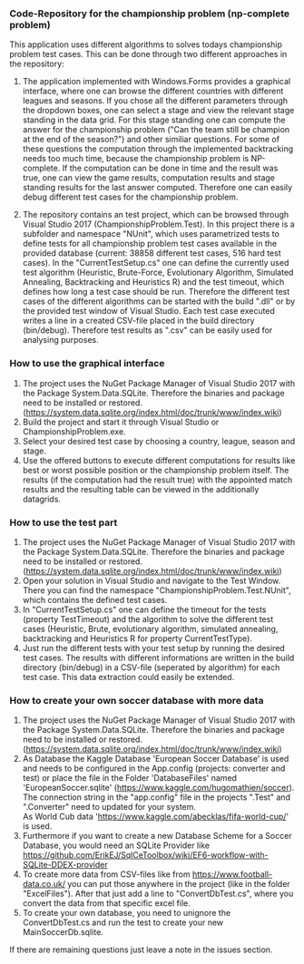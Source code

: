 ﻿### Code-Repository for the championship problem (np-complete problem)
This application uses different algorithms to solves todays championship problem test cases.
This can be done through two different approaches in the repository:
1. The application implemented with Windows.Forms provides a graphical interface, where one can browse the different countries with different leagues and seasons. If you chose all the different parameters through the dropdown boxes, one can select a stage and view the relevant stage standing in the data grid. For this stage standing one can compute the answer for the championship problem ("Can the team still be champion at the end of the season?") and other similiar questions. For some of these questions the computation through the implemented backtracking needs too much time, because the championship problem is NP-complete. If the computation can be done in time and the result was true, one can view the game results, computation results and stage standing results for the last answer computed. Therefore one can easily debug different test cases for the championship problem.

2. The repository contains an test project, which can be browsed through Visual Studio 2017 (ChampionshipProblem.Test). In this project there is a subfolder and namespace "NUnit", which uses parametrized tests to define tests for all championship problem test cases available in the provided database (current: 38858 different test cases, 516 hard test cases). In the "CurrentTestSetup.cs" one can define the currently used test algorithm (Heuristic, Brute-Force, Evolutionary Algorithm, Simulated Annealing, Backtracking and Heuristics R) and the test timeout, which defines how long a test case should be run. Therefore the different test cases of the different algorithms can be started with the build ".dll" or by the provided test window of Visual Studio. Each test case executed writes a line in a created CSV-file placed in the build directory (bin/debug). Therefore test results as ".csv" can be easily used for analysing purposes.

### How to use the graphical interface 
1. The project uses the NuGet Package Manager of Visual Studio 2017 with the Package System.Data.SQLite. Therefore the binaries and package need to be installed or restored. (https://system.data.sqlite.org/index.html/doc/trunk/www/index.wiki)<br>
2. Build the project and start it through Visual Studio or ChampionshipProblem.exe.
3. Select your desired test case by choosing a country, league, season and stage. 
4. Use the offered buttons to execute different computations for results like best or worst possible position or the championship problem itself. The results (if the computation had the result true) with the appointed match results and the resulting table can be viewed in the additionally datagrids.

### How to use the test part
1. The project uses the NuGet Package Manager of Visual Studio 2017 with the Package System.Data.SQLite. Therefore the binaries and package need to be installed or restored. (https://system.data.sqlite.org/index.html/doc/trunk/www/index.wiki)<br>
2. Open your solution in Visual Studio and navigate to the Test Window. There you can find the namespace "ChampionshipProblem.Test.NUnit", which contains the defined test cases. 
3. In "CurrentTestSetup.cs" one can define the timeout for the tests (property TestTimeout) and the algorithm to solve the different test cases (Heuristic, Brute, evolutionary algorithm, simulated annealing, backtracking and Heuristics R for property CurrentTestType).
4. Just run the different tests with your test setup by running the desired test cases. The results with different informations are written in the build directory (bin/debug) in a CSV-file (seperated by algorithm) for each test case. This data extraction could easily be extended.

### How to create your own soccer database with more data
1. The project uses the NuGet Package Manager of Visual Studio 2017 with the Package System.Data.SQLite. Therefore the binaries and package need to be installed or restored. (https://system.data.sqlite.org/index.html/doc/trunk/www/index.wiki)<br>
2. As Database the Kaggle Database 'European Soccer Database' is used and needs to be configured in the App.config (projects: converter and test) or place the file in the Folder 'DatabaseFiles' named 'EuropeanSoccer.sqlite' (https://www.kaggle.com/hugomathien/soccer). The connection string in the "app.config" file in the projects ".Test" and ".Converter" need to updated for your system.<br>
As World Cub data 'https://www.kaggle.com/abecklas/fifa-world-cup/' is used.
3. Furthermore if you want to create a new Database Scheme for a Soccer Database, you would need an SQLite Provider like https://github.com/ErikEJ/SqlCeToolbox/wiki/EF6-workflow-with-SQLite-DDEX-provider <br>
4. To create more data from CSV-files like from https://www.football-data.co.uk/ you can put those anywhere in the project (like in the folder "ExcelFiles"). After that just add a line to "ConvertDbTest.cs", where you convert the data from that specific excel file.
5. To create your own database, you need to unignore the ConvertDbTest.cs and run the test to create your new MainSoccerDb.sqlite.

If there are remaining questions just leave a note in the issues section.
